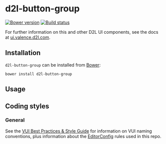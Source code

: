 # d2l-button-group
[![Bower version][bower-image]][bower-url]
[![Build status][ci-image]][ci-url]

For further information on this and other D2L UI components, see the docs at [ui.valence.d2l.com](http://ui.valence.d2l.com/).

## Installation

`d2l-button-group` can be installed from [Bower][bower-url]:
```shell
bower install d2l-button-group
```

## Usage

## Coding styles

### General

See the [VUI Best Practices & Style Guide](https://github.com/Brightspace/valence-ui-docs/wiki/Best-Practices-&-Style-Guide) for information on VUI naming conventions, plus information about the [EditorConfig](http://editorconfig.org) rules used in this repo.

[bower-url]: http://bower.io/search/?q=d2l-button-group
[bower-image]: https://img.shields.io/bower/v/d2l-button-group.svg
[ci-url]: https://travis-ci.org/BrightspaceUI/button-group
[ci-image]: https://travis-ci.org/BrightspaceUI/button-group.svg?branch=master
